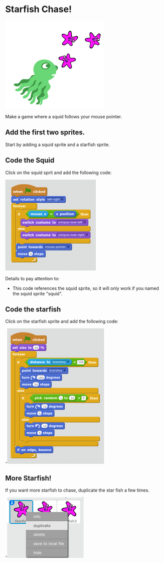 # Starfish Chase!

![Squid chasing starfish](https://github.com/edthedev/scratch_lessons/blob/master/Screenshot%202017-08-06%20at%208.39.47%20PM.png)

Make a game where a squid follows your mouse pointer.

## Add the first two sprites.

Start by adding a squid sprite and a starfish sprite.


## Code the Squid

Click on the squid sprit and add the following code:

![Squid source code](https://github.com/edthedev/scratch_lessons/blob/master/Screenshot%202017-08-06%20at%208.40.07%20PM.png)

Details to pay attention to:
- This code references the squid sprite, so it will only work if you named the squid sprite "squid".

## Code the starfish

Click on the starfish sprite and add the following code:

-![Starfish source code](https://github.com/edthedev/scratch_lessons/blob/master/Screenshot%202017-08-06%20at%208.40.33%20PM.png)

## More Starfish!

If you want more starfish to chase, duplicate the star fish a few times.

 -![How to duplicate Starfish](https://github.com/edthedev/scratch_lessons/blob/master/Screenshot%202017-08-06%20at%208.40.53%20PM.png)		 
 
